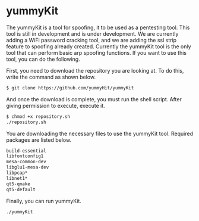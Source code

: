 # yummyKit
The yummyKit is a tool for spoofing, it to be used as a pentesting tool.
This tool is still in development and is under development.
We are currently adding a WiFi password cracking tool, and we are adding the ssl strip feature to spoofing already created.
Currently the yummyKit tool is the only tool that can perform basic arp spoofing functions.
If you want to use this tool, you can do the following.

First, you need to download the repository you are looking at. To do this, write the command as shown below.
```bash
$ git clone https://github.com/yummyHit/yummyKit
```

And once the download is complete, you must run the shell script. After giving permission to execute, execute it.
```bash
$ chmod +x repository.sh
./repository.sh
```

You are downloading the necessary files to use the yummyKit tool. Required packages are listed below.
```bash
build-essential
libfontconfig1
mesa-common-dev
libglu1-mesa-dev
libpcap*
libnet1*
qt5-qmake
qt5-default
```

Finally, you can run yummyKit.
```bash
./yummyKit
```

